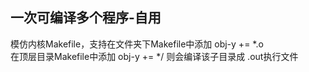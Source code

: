 ## 一次可编译多个程序-自用
模仿内核Makefile，支持在文件夹下Makefile中添加 obj-y += *.o\
在顶层目录Makefile中添加 obj-y += */ 则会编译该子目录成 .out执行文件
